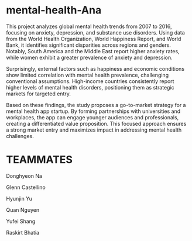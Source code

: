 # mental-health-Ana
This project analyzes global mental health trends from 2007 to 2016, focusing on anxiety, depression, and substance use disorders. Using data from the World Health Organization, World Happiness Report, and World Bank, it identifies significant disparities across regions and genders. Notably, South America and the Middle East report higher anxiety rates, while women exhibit a greater prevalence of anxiety and depression.

Surprisingly, external factors such as happiness and economic conditions show limited correlation with mental health prevalence, challenging conventional assumptions. High-income countries consistently report higher levels of mental health disorders, positioning them as strategic markets for targeted entry.

Based on these findings, the study proposes a go-to-market strategy for a mental health app startup. By forming partnerships with universities and workplaces, the app can engage younger audiences and professionals, creating a differentiated value proposition. This focused approach ensures a strong market entry and maximizes impact in addressing mental health challenges.

# TEAMMATES
Donghyeon Na 

Glenn Castellino

Hyunjin Yu

Quan Nguyen

Yufei Shang

Raskirt Bhatia
